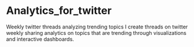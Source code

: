 # Analytics_for_twitter
Weekly twitter threads analyzing trending topics
I create threads on twitter weekly sharing analytics on topics that are trending through visualizations and interactive dashboards.
